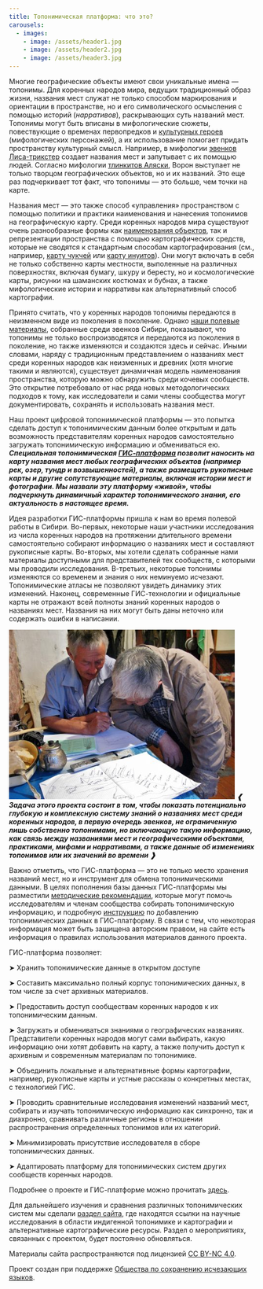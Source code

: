 ```yaml
---
title: Топонимическая платформа: что это?
carousels:
  - images: 
    - image: /assets/header1.jpg
    - image: /assets/header2.jpg
    - image: /assets/header3.jpg
---
```


Многие географические объекты имеют свои уникальные имена — топонимы. Для коренных народов мира, ведущих традиционный образ жизни, названия мест служат не только способом маркирования и ориентации в пространстве, но и его символического осмысления с помощью историй (*нарративов*), раскрывающих суть названий мест. Топонимы могут быть вписаны в мифологические сюжеты, повествующие о временах первопредков и [культурных героев](https://ru.wikipedia.org/wiki/%D0%9A%D1%83%D0%BB%D1%8C%D1%82%D1%83%D1%80%D0%BD%D1%8B%D0%B9_%D0%B3%D0%B5%D1%80%D0%BE%D0%B9) (мифологических персонажей), а их использование помогает придать пространству культурный смысл. Например, в мифологии [эвенков](https://ru.wikipedia.org/wiki/%D0%AD%D0%B2%D0%B5%D0%BD%D0%BA%D0%B8) [Лиса-трикстер](https://siberian-lang.srcc.msu.ru/ru/node/4887610) создает названия мест и запутывает с их помощью людей. Согласно мифологии [тлинкитов Аляски](https://ru.wikipedia.org/wiki/%D0%A2%D0%BB%D0%B8%D0%BD%D0%BA%D0%B8%D1%82%D1%8B), Ворон выступает не только творцом географических объектов, но и их названий. Это еще раз подчеркивает тот факт, что топонимы — это больше, чем точки на карте. 

Названия мест — это также способ «управления» пространством с помощью политики и практики наименования и нанесения топонимов на географическую карту. Среди коренных народов мира существуют очень разнообразные формы как [наименования объектов](/resursy/), так и репрезентации пространства с помощью картографических средств, которые не сводятся к стандартным способам картографирования (см., например, [карту чукчей](https://prm.ox.ac.uk/collections-online#/item/prm-object-46140) или [карту инуитов](https://decolonialatlas.wordpress.com/2016/04/12/inuit-cartography/)). Они могут включать в себя не только собственно карты местности, выполенные на различных поверхностях, включая бумагу, шкуру и бересту, но и космологические карты, рисунки на шаманских костюмах и бубнах, а также мифологические истории и нарративы как альтернативный способ картографии. 

Принято считать, что у коренных народов топонимы передаются в неизменном виде из поколения в поколение. Однако [наши полевые материалы](/o-proekte/materialy-proekta/), собранные среди эвенков Сибири, показывают, что топонимы не только воспроизводятся и передаются из поколения в поколение, но также изменяются и создаются здесь и сейчас. Иными словами, наряду с традиционным представлением о названиях мест среди коренных народов как неизменных и древних (хотя многие такими и являются), существует динамичная модель наименования пространства, которую можно обнаружить среди кочевых сообществ. Это открытие потребовало от нас ряда новых методологических подходов к тому, как исследователи и сами члены сообщества могут документировать, сохранять и использовать названия мест. 

Наш проект цифровой топонимической платформы — это попытка сделать доступ к топонимическим данным более открытым и дать возможность представителям коренных народов самостоятельно загружать топонимическую информацию и обмениваться ею. ***Специальная топонимическая [ГИС-платформа](https://toponymics-live.net/sistema-dannykh/) позволит наносить на карту названия мест любых географических объектов (например рек, озер, тундр и возвышенностей), а также размещать рукописные карты и другие сопутствующие материалы, включая истории мест и фотографии. Мы назвали эту платформу «живой», чтобы подчеркнуть динамичный характер топонимического знания, его актуальность в настоящее время.***

Идея разработки ГИС-платформы пришла к нам во время полевой работы в Сибири. Во-первых, некоторые наши участники исследования из числа коренных народов на протяжении длительного времени самостоятельно собирают информацию о названиях мест и составляют рукописные карты. Во-вторых, мы хотели сделать собранные нами материалы доступными для представителей тех сообществ, с которыми мы проводили исследования. В-третьих, некоторые топонимы изменяются со временем и знания о них неминуемо исчезают. Топонимические атласы не позволяют увидеть динамику этих изменений. Наконец, современные ГИС-технологии и официальные карты не отражают всей полноты знаний коренных народов о названиях мест. Названия на них могут быть даны неточно или содержать ошибки в написании.

![](/assets/map_work.jpg) ***❰ Задача этого проекта состоит в том, чтобы показать потенциально глубокую и комплексную систему знаний о названиях мест среди коренных народов, в первую очередь эвенков, не ограниченную лишь собственно топонимами, но включающую такую информацию, как связь между названиями мест и географическими объектами, практиками, мифами и нарративами, а также данные об изменениях топонимов или их значений во времени ❱***

Важно отметить, что ГИС-платформа — это не только место хранения названий мест, но и инструмент для обмена топонимическими данными. В целях пополнения базы данных ГИС-платформы мы разместили [методические рекомендации](/o-proekte/kak-sobirat-nazvaniya-mest/), которые могут помочь исследователям и членам сообщества собирать топонимическую информацию, и подробную [инструкцию](kak-polzovatsya-platformoy/) по добавлению топонимических данных в ГИС-платформу. В связи с тем, что некоторая информация может быть защищена авторским правом, на сайте есть информация о правилах использования материалов данного проекта.

ГИС-платформа позволяет:

➤ Хранить топонимические данные в открытом доступе

➤ Составить максимально полный корпус топонимических данных, в том числе за счет архивных материалов.

➤ Предоставить доступ сообществам коренных народов к их топонимическим данным.

➤ Загружать и обмениваться знаниями о географических названиях. Представители коренных народов могут сами выбирать, какую информацию они хотят добавить на карту, а также получить доступ к архивным и современным материалам по топонимике.

➤ Объединить локальные и альтернативные формы картографии, например, рукописные карты и устные рассказы о конкретных местах, с технологией ГИС.

➤ Проводить сравнительные исследования изменений названий мест, собирать и изучать топонимическую информацию как синхронно, так и диахронно, сравнивать различные регионы в отношении распространения определенных топонимов или их категорий.

➤ Минимизировать присутствие исследователя в сборе топонимических данных.

➤ Адаптировать платформу для топонимических систем других сообществ коренных народов.

Подробнее о проекте и ГИС-платформе можно прочитать [здесь](/o-proekte/materialy-proekta/).

Для дальнейшего изучения и сравнения различных топонимических систем мы сделали [раздел сайта](/resursy/), где находятся ссылки на научные исследования в области индигенной топонимике и картографии и альтернативные картографические ресурсы. Раздел о мероприятиях, связанных с проектом, будет постоянно обновляться.

Материалы сайта распространяются под лицензией [CC BY-NC 4.0](https://creativecommons.org/licenses/by-sa/4.0/deed.ru).

Проект создан при поддержке [Общества по сохранению исчезающих языков](https://gbs.uni-koeln.de/en/).

